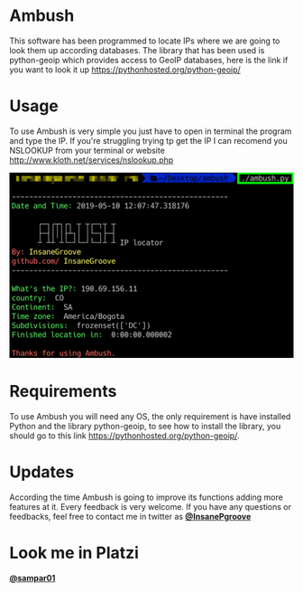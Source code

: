 # Ambush

This software has been programmed to locate IPs where we are going to look them up according databases.
The library that has been used is python-geoip which provides access to GeoIP databases, here is the link if you want to look it up https://pythonhosted.org/python-geoip/

# Usage

To use Ambush is very simple you just have to open in terminal the program and type the IP. If you're struggling trying tp get the IP I can recomend you NSLOOKUP from your terminal or website http://www.kloth.net/services/nslookup.php

![](pic/ambush.png)


# Requirements

To use Ambush you will need any OS, the only requirement is have installed Python and the library python-geoip, to see how to install the library, you should go to this link https://pythonhosted.org/python-geoip/.

# Updates

According the time Ambush is going to improve its functions adding more features at it. Every feedback is very welcome.
If you have any questions or feedbacks, feel free to contact me in twitter as [**@InsanePgroove**](https://twitter.com/insanePgroove)

# Look me in Platzi

[**@sampar01**](https://platzi.com/@sampar01)
